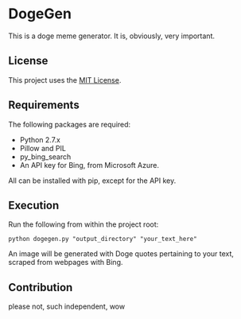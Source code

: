 # DogeGen

This is a doge meme generator. It is, obviously, very important.

## License

This project uses the [MIT License](LICENSE).

## Requirements

The following packages are required:

* Python 2.7.x
* Pillow and PIL
* py_bing_search
* An API key for Bing, from Microsoft Azure.

All can be installed with pip, except for the API key.

## Execution

Run the following from within the project root:

```
python dogegen.py "output_directory" "your_text_here"
```

An image will be generated with Doge quotes pertaining to your text, scraped from webpages with Bing.

## Contribution

please not, such independent, wow
